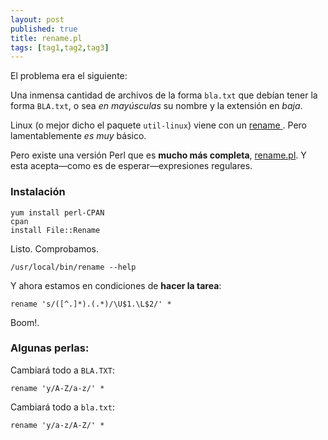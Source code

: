 ```yaml
---
layout: post
published: true 
title: rename.pl
tags: [tag1,tag2,tag3]
---
```


El problema era el siguiente:

Una inmensa cantidad de archivos de la forma `bla.txt` que debían tener la forma
`BLA.txt`, o sea _en mayúsculas_ su nombre y la extensión en _baja_.

Linux (o mejor dicho el paquete `util-linux`) viene con un [rename
](http://linux.die.net/man/1/rename). Pero lamentablemente _es muy_ básico.

Pero existe una versión Perl que es **mucho más completa**, [rename.pl](http://search.cpan.org/~rmbarker/File-Rename-0.06/rename.PL). 
Y esta acepta—como es de esperar—expresiones regulares.

### Instalación

    yum install perl-CPAN
    cpan
    install File::Rename

Listo. Comprobamos. 

    /usr/local/bin/rename --help

Y ahora estamos en condiciones de **hacer la tarea**:

    rename 's/([^.]*).(.*)/\U$1.\L$2/' *

Boom!.

### Algunas perlas:

Cambiará todo a `BLA.TXT`:

    rename 'y/A-Z/a-z/' *

Cambiará todo a `bla.txt`:

    rename 'y/a-z/A-Z/' *

